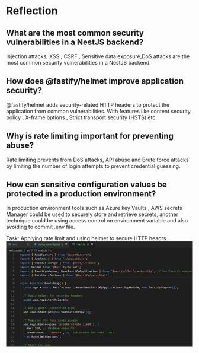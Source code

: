# Reflection
## What are the most common security vulnerabilities in a NestJS backend?
Injection attacks, XSS , CSRF , Sensitive data exposure,DoS attacks are the most common security vulnerabilities in a NestJS backend.

## How does @fastify/helmet improve application security?
@fastify/helmet adds security-related HTTP headers to protect the application from common vulnerabilities. With features like content security policy , X-frame options , Strict transport security (HSTS) etc.

## Why is rate limiting important for preventing abuse?
Rate limiting prevents from DoS attacks, API abuse  and Brute force attacks by limiting the number of login attempts to prevent credential guessing.

## How can sensitive configuration values be protected in a production environment?
In production environment tools such as Azure key Vaults , AWS secrets Manager could be used to securely store and retrieve secrets, another technique could be using access control on environment variable and also avoiding to commit .env file.

Task:
Applying rate limit and using helmet to secure HTTP headrs.
![alt text](image-2.png)